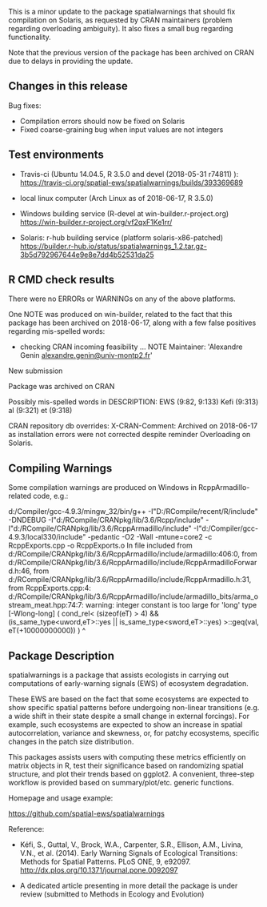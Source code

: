 
This is a minor update to the package spatialwarnings that should fix 
compilation on Solaris, as requested by CRAN maintainers (problem regarding 
overloading ambiguity). It also fixes a small bug regarding functionality. 

Note that the previous version of the package has been archived on CRAN due to 
delays in providing the update.

## Changes in this release

Bug fixes: 
  * Compilation errors should now be fixed on Solaris
  * Fixed coarse-graining bug when input values are not integers
    
## Test environments

 - Travis-ci (Ubuntu 14.04.5, R 3.5.0 and devel (2018-05-31 r74811) ):
   https://travis-ci.org/spatial-ews/spatialwarnings/builds/393369689

 - local linux computer (Arch Linux as of 2018-06-17, R 3.5.0)
  
 - Windows building service (R-devel at win-builder.r-project.org)
   https://win-builder.r-project.org/vf2qxF1Ke1rr/
 
 - Solaris: r-hub building service (platform solaris-x86-patched)
   https://builder.r-hub.io/status/spatialwarnings_1.2.tar.gz-3b5d792967644e9e8e7dd4b52531da25

## R CMD check results

There were no ERRORs or WARNINGs on any of the above platforms.

One NOTE was produced on win-builder, related to the fact that this package has 
been archived on 2018-06-17, along with a few false positives regarding 
mis-spelled words: 

* checking CRAN incoming feasibility ... NOTE
Maintainer: 'Alexandre Genin <alexandre.genin@univ-montp2.fr>'

New submission

Package was archived on CRAN

Possibly mis-spelled words in DESCRIPTION:
  EWS (9:82, 9:133)
  Kefi (9:313)
  al (9:321)
  et (9:318)

CRAN repository db overrides:
  X-CRAN-Comment: Archived on 2018-06-17 as 
    installation errors were not corrected despite reminder
  Overloading on Solaris.

## Compiling Warnings 

Some compilation warnings are produced on Windows in RcppArmadillo-related 
code, e.g.: 

d:/Compiler/gcc-4.9.3/mingw_32/bin/g++  -I"D:/RCompile/recent/R/include" -DNDEBUG  -I"d:/RCompile/CRANpkg/lib/3.6/Rcpp/include" -I"d:/RCompile/CRANpkg/lib/3.6/RcppArmadillo/include"   -I"d:/Compiler/gcc-4.9.3/local330/include"     -pedantic -O2 -Wall  -mtune=core2 -c RcppExports.cpp -o RcppExports.o
In file included from d:/RCompile/CRANpkg/lib/3.6/RcppArmadillo/include/armadillo:406:0,
                 from d:/RCompile/CRANpkg/lib/3.6/RcppArmadillo/include/RcppArmadilloForward.h:46,
                 from d:/RCompile/CRANpkg/lib/3.6/RcppArmadillo/include/RcppArmadillo.h:31,
                 from RcppExports.cpp:4:
d:/RCompile/CRANpkg/lib/3.6/RcppArmadillo/include/armadillo_bits/arma_ostream_meat.hpp:74:7: warning: integer constant is too large for 'long' type [-Wlong-long]
       ( cond_rel< (sizeof(eT) > 4) && (is_same_type<uword,eT>::yes || is_same_type<sword,eT>::yes) >::geq(val, eT(+10000000000)) )
       ^

## Package Description

spatialwarnings is a package that assists ecologists in carrying out 
computations of early-warning signals (EWS) of ecosystem degradation.

These EWS are based on the fact that some ecosystems are expected to show 
specific spatial patterns before undergoing non-linear transitions (e.g. a wide 
shift in their state despite a small change in external forcings). For example, 
such ecosystems are expected to show an increase in spatial autocorrelation, 
variance and skewness, or, for patchy ecosystems, specific changes in the patch 
size distribution.

This packages assists users with computing these metrics efficiently on matrix 
objects in R, test their significance based on randomizing spatial structure, 
and plot their trends based on ggplot2. A convenient, three-step workflow is 
provided based on summary/plot/etc. generic functions.

Homepage and usage example:

  https://github.com/spatial-ews/spatialwarnings

Reference:

  * Kéfi, S., Guttal, V., Brock, W.A., Carpenter, S.R., Ellison, A.M., Livina, 
    V.N., et al. (2014). Early Warning Signals of Ecological Transitions: 
    Methods for Spatial Patterns. PLoS ONE, 9, e92097.
    http://dx.plos.org/10.1371/journal.pone.0092097

  * A dedicated article presenting in more detail the package is under review 
    (submitted to Methods in Ecology and Evolution) 
 
